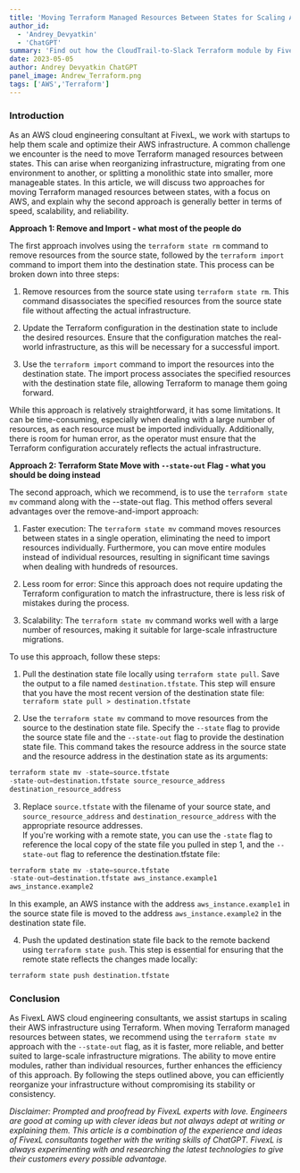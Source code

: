 ```yaml
---
title: 'Moving Terraform Managed Resources Between States for Scaling AWS Infrastructure in Startups'
author_id: 
  - 'Andrey_Devyatkin'
  - 'ChatGPT'
summary: 'Find out how the CloudTrail-to-Slack Terraform module by FivexL solves problems for startups and small teams.'
date: 2023-05-05
author: Andrey Devyatkin ChatGPT
panel_image: Andrew_Terraform.png
tags: ['AWS','Terraform']
---
```

### Introduction

As an AWS cloud engineering consultant at FivexL, we work with startups to help them scale and optimize their AWS infrastructure. A common challenge we encounter is the need to move Terraform managed resources between states. This can arise when reorganizing infrastructure, migrating from one environment to another, or splitting a monolithic state into smaller, more manageable states. In this article, we will discuss two approaches for moving Terraform managed resources between states, with a focus on AWS, and explain why the second approach is generally better in terms of speed, scalability, and reliability.

**Approach 1: Remove and Import - what most of the people do**

The first approach involves using the ```terraform state rm``` command to remove resources from the source state, followed by the ```terraform import``` command to import them into the destination state. This process can be broken down into three steps:

1.  Remove resources from the source state using ```terraform state rm```. This command disassociates the specified resources from the source state file without affecting the actual infrastructure.

2.  Update the Terraform configuration in the destination state to include the desired resources. Ensure that the configuration matches the real-world infrastructure, as this will be necessary for a successful import.

3.  Use the ```terraform import``` command to import the resources into the destination state. The import process associates the specified resources with the destination state file, allowing Terraform to manage them going forward.

While this approach is relatively straightforward, it has some limitations. It can be time-consuming, especially when dealing with a large number of resources, as each resource must be imported individually. Additionally, there is room for human error, as the operator must ensure that the Terraform configuration accurately reflects the actual infrastructure.

**Approach 2: Terraform State Move with ```--state-out``` Flag - what you should be doing instead**

The second approach, which we recommend, is to use the ```terraform state mv``` command along with the --state-out flag. This method offers several advantages over the remove-and-import approach:

1.  Faster execution: The ```terraform state mv``` command moves resources between states in a single operation, eliminating the need to import resources individually. Furthermore, you can move entire modules instead of individual resources, resulting in significant time savings when dealing with hundreds of resources.

2.  Less room for error: Since this approach does not require updating the Terraform configuration to match the infrastructure, there is less risk of mistakes during the process.

3.  Scalability: The ```terraform state mv``` command works well with a large number of resources, making it suitable for large-scale infrastructure migrations.

To use this approach, follow these steps:

1.  Pull the destination state file locally using ```terraform state pull```. Save the output to a file named ```destination.tfstate```. This step will ensure that you have the most recent version of the destination state file:  
```terraform state pull > destination.tfstate```

2.  Use the ```terraform state mv``` command to move resources from the source to the destination state file. Specify the ```--state``` flag to provide the source state file and the   ```--state-out``` flag to provide the destination state file. This command takes the resource address in the source state and the resource address in the destination state as its arguments:  
```python
terraform state mv -state=source.tfstate 
-state-out=destination.tfstate source_resource_address 
destination_resource_address
```

3.  Replace ```source.tfstate``` with the filename of your source state, and ```source_resource_address``` and ```destination_resource_address``` with the appropriate resource addresses.\
    If you're working with a remote state, you can use the ```-state``` flag to reference the local copy of the state file you pulled in step 1, and the ```--state-out``` flag to reference the destination.tfstate file: 
```python 
terraform state mv -state=source.tfstate  
-state-out=destination.tfstate aws_instance.example1  
aws_instance.example2
```
  In this example, an AWS instance with the address ```aws_instance.example1``` in the source state file is moved to the address ```aws_instance.example2``` in the destination state file.

4.  Push the updated destination state file back to the remote backend using ```terraform state push```. This step is essential for ensuring that the remote state reflects the changes made locally:  
```python
terraform state push destination.tfstate
```

### Conclusion

As FivexL AWS cloud engineering consultants, we assist startups in scaling their AWS infrastructure using Terraform. When moving Terraform managed resources between states, we recommend using the ```terraform state mv``` approach with the ```--state-out``` flag, as it is faster, more reliable, and better suited to large-scale infrastructure migrations. The ability to move entire modules, rather than individual resources, further enhances the efficiency of this approach. By following the steps outlined above, you can efficiently reorganize your infrastructure without compromising its stability or consistency.

*Disclaimer: Prompted and proofread by FivexL experts with love. Engineers are good at coming up with clever ideas but not always adept at writing or explaining them. This article is a combination of the experience and ideas of FivexL consultants together with the writing skills of ChatGPT. FivexL is always experimenting with and researching the latest technologies to give their customers every possible advantage.*
